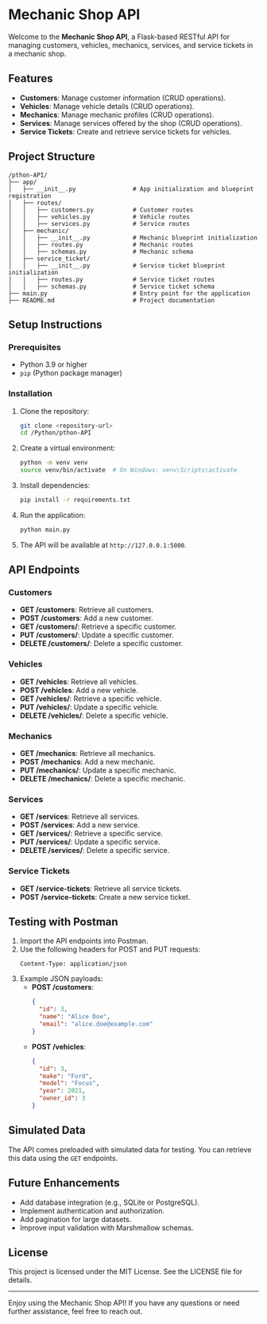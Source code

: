 # Mechanic Shop API

Welcome to the **Mechanic Shop API**, a Flask-based RESTful API for managing customers, vehicles, mechanics, services, and service tickets in a mechanic shop.

## Features

- **Customers**: Manage customer information (CRUD operations).
- **Vehicles**: Manage vehicle details (CRUD operations).
- **Mechanics**: Manage mechanic profiles (CRUD operations).
- **Services**: Manage services offered by the shop (CRUD operations).
- **Service Tickets**: Create and retrieve service tickets for vehicles.

## Project Structure

```
/pthon-API/
├── app/
│   ├── __init__.py                # App initialization and blueprint registration
│   ├── routes/
│   │   ├── customers.py           # Customer routes
│   │   ├── vehicles.py            # Vehicle routes
│   │   ├── services.py            # Service routes
│   ├── mechanic/
│   │   ├── __init__.py            # Mechanic blueprint initialization
│   │   ├── routes.py              # Mechanic routes
│   │   ├── schemas.py             # Mechanic schema
│   ├── service_ticket/
│   │   ├── __init__.py            # Service ticket blueprint initialization
│   │   ├── routes.py              # Service ticket routes
│   │   ├── schemas.py             # Service ticket schema
├── main.py                        # Entry point for the application
├── README.md                      # Project documentation
```

## Setup Instructions

### Prerequisites

- Python 3.9 or higher
- `pip` (Python package manager)

### Installation

1. Clone the repository:
   ```bash
   git clone <repository-url>
   cd /Python/pthon-API
   ```

2. Create a virtual environment:
   ```bash
   python -m venv venv
   source venv/bin/activate  # On Windows: venv\Scripts\activate
   ```

3. Install dependencies:
   ```bash
   pip install -r requirements.txt
   ```

4. Run the application:
   ```bash
   python main.py
   ```

5. The API will be available at `http://127.0.0.1:5000`.

## API Endpoints

### Customers

- **GET /customers**: Retrieve all customers.
- **POST /customers**: Add a new customer.
- **GET /customers/<id>**: Retrieve a specific customer.
- **PUT /customers/<id>**: Update a specific customer.
- **DELETE /customers/<id>**: Delete a specific customer.

### Vehicles

- **GET /vehicles**: Retrieve all vehicles.
- **POST /vehicles**: Add a new vehicle.
- **GET /vehicles/<id>**: Retrieve a specific vehicle.
- **PUT /vehicles/<id>**: Update a specific vehicle.
- **DELETE /vehicles/<id>**: Delete a specific vehicle.

### Mechanics

- **GET /mechanics**: Retrieve all mechanics.
- **POST /mechanics**: Add a new mechanic.
- **PUT /mechanics/<id>**: Update a specific mechanic.
- **DELETE /mechanics/<id>**: Delete a specific mechanic.

### Services

- **GET /services**: Retrieve all services.
- **POST /services**: Add a new service.
- **GET /services/<id>**: Retrieve a specific service.
- **PUT /services/<id>**: Update a specific service.
- **DELETE /services/<id>**: Delete a specific service.

### Service Tickets

- **GET /service-tickets**: Retrieve all service tickets.
- **POST /service-tickets**: Create a new service ticket.

## Testing with Postman

1. Import the API endpoints into Postman.
2. Use the following headers for POST and PUT requests:
   ```
   Content-Type: application/json
   ```
3. Example JSON payloads:
   - **POST /customers**:
     ```json
     {
       "id": 3,
       "name": "Alice Doe",
       "email": "alice.doe@example.com"
     }
     ```
   - **POST /vehicles**:
     ```json
     {
       "id": 3,
       "make": "Ford",
       "model": "Focus",
       "year": 2021,
       "owner_id": 3
     }
     ```

## Simulated Data

The API comes preloaded with simulated data for testing. You can retrieve this data using the `GET` endpoints.

## Future Enhancements

- Add database integration (e.g., SQLite or PostgreSQL).
- Implement authentication and authorization.
- Add pagination for large datasets.
- Improve input validation with Marshmallow schemas.

## License

This project is licensed under the MIT License. See the LICENSE file for details.

---

Enjoy using the Mechanic Shop API! If you have any questions or need further assistance, feel free to reach out.
